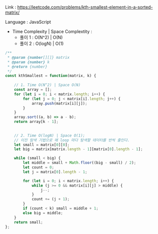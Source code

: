 Link : https://leetcode.com/problems/kth-smallest-element-in-a-sorted-matrix/

Language : JavaScript

- Time Complexity | Space Complextity :   
    - 풀이 1 : O(N^2) | O(N)
    - 풀이 2 :  O(logN) | O(1)

```javascript
/**
 * @param {number[][]} matrix
 * @param {number} k
 * @return {number}
 */
const kthSmallest = function(matrix, k) {
    
    // 1. Time O(N^2) | Space O(N)
    const array = [];
    for (let i = 0; i < matrix.length; i++) {
        for (let j = 0; j < matrix[i].length; j++) {
            array.push(matrix[i][j]);
        }
    }
    array.sort((a, b) => a - b);
    return array[k - 1];
    
    
    // 2. Time O(logN) | Space O(1);
    // 이진 탐색 기법으로 매 loop 마다 탐색할 데이터를 반씩 줄인다.
    let small = matrix[0][0];
    let big = matrix[matrix.length - 1][matrix[0].length - 1];

    while (small < big) {
        let middle = small + Math.floor((big - small) / 2);
        let count = 0;
        let j = matrix[0].length - 1;

        for (let i = 0; i < matrix.length; i++) {
            while (j >= 0 && matrix[i][j] > middle) {
                j--;
            }
            count += (j + 1);
        }
        if (count < k) small = middle + 1;
        else big = middle;
    }
    return small;
};
```
